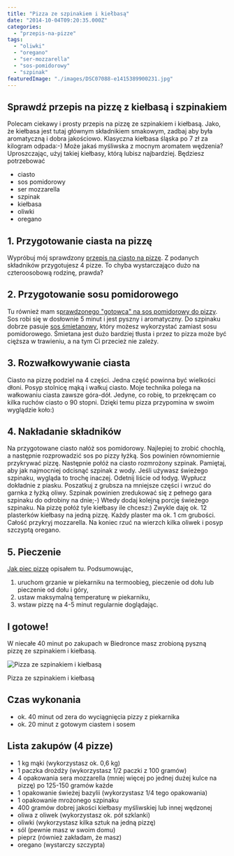 ```yaml
---
title: "Pizza ze szpinakiem i kiełbasą"
date: "2014-10-04T09:20:35.000Z"
categories: 
  - "przepis-na-pizze"
tags: 
  - "oliwki"
  - "oregano"
  - "ser-mozzarella"
  - "sos-pomidorowy"
  - "szpinak"
featuredImage: "./images/DSC07088-e1415389900231.jpg"
---
```


## Sprawdź przepis na pizzę z kiełbasą i szpinakiem

Polecam ciekawy i prosty przepis na pizzę ze szpinakiem i kiełbasą. Jako, że kiełbasa jest tutaj głównym składnikiem smakowym, zadbaj aby była aromatyczną i dobra jakościowo. Klasyczna kiełbasa śląska po 7 zł za kilogram odpada:-) Może jakaś myśliwska z mocnym aromatem wędzenia? Uproszczając, użyj takiej kiełbasy, którą lubisz najbardziej. Będziesz potrzebować

- ciasto
- sos pomidorowy
- ser mozzarella
- szpinak
- kiełbasa
- oliwki
- oregano

## 1\. Przygotowanie ciasta na pizzę

Wypróbuj mój sprawdzony <a title="Przepis na ciasto na pizzę" href="/przepis-na-ciasto-na-pizze/">przepis na ciasto na pizzę</a>. Z podanych składników przygotujesz 4 pizze. To chyba wystarczająco dużo na czteroosobową rodzinę, prawda?

## 2\. Przygotowanie sosu pomidorowego

Tu również mam s<a title="Przepis na sos pomidorowy do pizzy" href="/przepis-na-sos-pomidorowy-do-pizzy/">prawdzonego "gotowca" na sos pomidorowy do pizzy</a>. Sos robi się w dosłownie 5 minut i jest pyszny i aromatyczny. Do szpinaku dobrze pasuje <a title="Przepis na sos śmietanowy do pizzy" href="/przepis-na-sos-smietanowy-pizzy/"> sos śmietanowy</a>, który możesz wykorzystać zamiast sosu pomidorowego. Śmietana jest dużo bardziej tłusta i przez to pizza może być cięższa w trawieniu, a na tym Ci przecież nie zależy.

## 3\. Rozwałkowywanie ciasta

Ciasto na pizzę podziel na 4 części. Jedna część powinna być wielkości dłoni. Posyp stolnicę mąką i wałkuj ciasto. Moje technika polega na wałkowaniu ciasta zawsze góra-dół. Jedyne, co robię, to przekręcam co kilka ruchów ciasto o 90 stopni. Dzięki temu pizza przypomina w swoim wyglądzie koło:)

## 4\. Nakładanie składników

Na przygotowane ciasto nałóż sos pomidorowy. Najlepiej to zrobić chochlą, a następnie rozprowadzić sos po pizzy łyżką. Sos powinien równomiernie przykrywać pizzę. Następnie połóż na ciasto rozmrożony szpinak. Pamiętaj, aby jak najmocniej odcisnąć szpinak z wody. Jeśli używasz świeżego szpinaku, wygląda to trochę inaczej. Odetnij liście od łodyg. Wypłucz dokładnie z piasku. Poszatkuj z grubsza na mniejsze części i wrzuć do garnka z łyżką oliwy. Szpinak powinien zredukować się z pełnego gara szpinaku do odrobiny na dnie;-) Wtedy dodaj kolejną porcję świeżego szpinaku. Na pizzę połóż tyle kiełbasy ile chcesz:) Zwykle daję ok. 12 plasterków kiełbasy na jedną pizzę. Każdy plaster ma ok. 1 cm grubości. Całość przykryj mozzarella. Na koniec rzuć na wierzch kilka oliwek i posyp szczyptą oregano.

## 5\. Pieczenie

<a title="Pieczenie pizzy" href="/pieczenie-pizzy/">Jak piec pizzę</a> opisałem tu. Podsumowując,

1. uruchom grzanie w piekarniku na termoobieg, pieczenie od dołu lub pieczenie od dołu i góry,
2. ustaw maksymalną temperaturę w piekarniku,
3. wstaw pizzę na 4-5 minut regularnie doglądając.

## I gotowe!

W niecałe 40 minut po zakupach w Biedronce masz zrobioną pyszną pizzę ze szpinakiem i kiełbasą.

![Pizza ze szpinakiem i kiełbasą](./images/DSC07088-1024x685.jpg)

Pizza ze szpinakiem i kiełbasą

## Czas wykonania

- ok. 40 minut od zera do wyciągnięcia pizzy z piekarnika
- ok. 20 minut z gotowym ciastem i sosem

## Lista zakupów (4 pizze)

- 1 kg mąki (wykorzystasz ok. 0,6 kg)
- 1 paczka drożdży (wykorzystasz 1/2 paczki z 100 gramów)
- 4 opakowania sera mozzarella (mniej więcej po jednej dużej kulce na pizzę) po 125-150 gramów każde
- 1 opakowanie świeżej bazylii (wykorzystasz 1/4 tego opakowania)
- 1 opakowanie mrożonego szpinaku
- 400 gramów dobrej jakości kiełbasy myśliwskiej lub innej wędzonej
- oliwa z oliwek (wykorzystasz ok. pół szklanki)
- oliwki (wykorzystasz kilka sztuk na jedną pizzę)
- sól (pewnie masz w swoim domu)
- pieprz (również zakładam, że masz)
- oregano (wystarczy szczypta)

